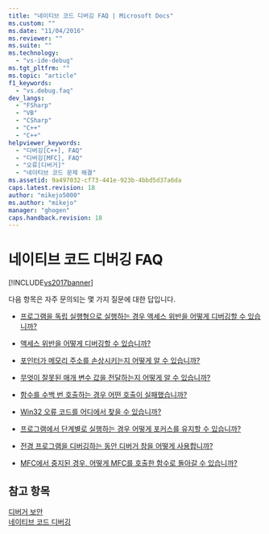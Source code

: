 ```yaml
---
title: "네이티브 코드 디버깅 FAQ | Microsoft Docs"
ms.custom: ""
ms.date: "11/04/2016"
ms.reviewer: ""
ms.suite: ""
ms.technology: 
  - "vs-ide-debug"
ms.tgt_pltfrm: ""
ms.topic: "article"
f1_keywords: 
  - "vs.debug.faq"
dev_langs: 
  - "FSharp"
  - "VB"
  - "CSharp"
  - "C++"
  - "C++"
helpviewer_keywords: 
  - "디버깅[C++], FAQ"
  - "디버깅[MFC], FAQ"
  - "오류[디버거]"
  - "네이티브 코드 문제 해결"
ms.assetid: 9a497032-cf73-441e-923b-4bbd5d37a6da
caps.latest.revision: 18
author: "mikejo5000"
ms.author: "mikejo"
manager: "ghogen"
caps.handback.revision: 18
---
```

# 네이티브 코드 디버깅 FAQ
[!INCLUDE[vs2017banner](../code-quality/includes/vs2017banner.md)]

다음 항목은 자주 문의되는 몇 가지 질문에 대한 답입니다.  
  
-   [프로그램을 독립 실행형으로 실행하는 경우 액세스 위반을 어떻게 디버깅할 수 있습니까?](../debugger/how-can-i-debug-access-violations-when-running-my-program-outside-the-debugger-q.md)  
  
-   [액세스 위반을 어떻게 디버깅할 수 있습니까?](../debugger/how-can-i-debug-an-access-violation-q.md)  
  
-   [포인터가 메모리 주소를 손상시키는지 어떻게 알 수 있습니까?](../debugger/how-can-i-find-out-if-my-pointers-corrupt-a-memory-address-q.md)  
  
-   [무엇이 잘못된 매개 변수 값을 전달하는지 어떻게 알 수 있습니까?](../debugger/how-can-i-find-out-who-is-passing-a-wrong-parameter-value-q.md)  
  
-   [함수를 수백 번 호출하는 경우 어떤 호출이 실패했습니까?](../debugger/when-calling-a-function-hundreds-of-times-how-do-i-know-which-call-failed-q.md)  
  
-   [Win32 오류 코드를 어디에서 찾을 수 있습니까?](../debugger/where-can-i-look-up-win32-error-codes-q.md)  
  
-   [프로그램에서 단계별로 실행하는 경우 어떻게 포커스를 유지할 수 있습니까?](../debugger/how-can-i-keep-focus-when-stepping-through-my-program-q.md)  
  
-   [전경 프로그램을 디버깅하는 동안 디버거 창을 어떻게 사용합니까?](../debugger/how-can-i-use-debugger-windows-while-debugging-a-foreground-program-q.md)  
  
-   [MFC에서 중지된 경우, 어떻게 MFC를 호출한 함수로 돌아갈 수 있습니까?](../debugger/how-to-get-back-to-the-function-that-called-mfc-if-halted.md)  
  
## 참고 항목  
 [디버거 보안](../debugger/debugger-security.md)   
 [네이티브 코드 디버깅](../debugger/debugging-native-code.md)